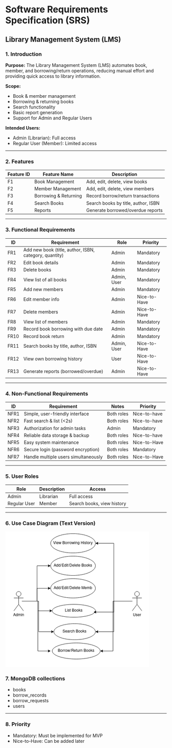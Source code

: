 

# Software Requirements Specification (SRS)

## Library Management System (LMS)

### 1. Introduction

**Purpose:**
The Library Management System (LMS) automates book, member, and borrowing/return operations, reducing manual effort and providing quick access to library information.

**Scope:**

* Book & member management
* Borrowing & returning books
* Search functionality
* Basic report generation
* Support for Admin and Regular Users

**Intended Users:**

* Admin (Librarian): Full access
* Regular User (Member): Limited access

---

### 2. Features

| Feature ID | Feature Name          | Description                         |
| ---------- | --------------------- | ----------------------------------- |
| F1         | Book Management       | Add, edit, delete, view books       |
| F2         | Member Management     | Add, edit, delete, view members     |
| F3         | Borrowing & Returning | Record borrow/return transactions   |
| F4         | Search Books          | Search books by title, author, ISBN |
| F5         | Reports               | Generate borrowed/overdue reports   |

---

### 3. Functional Requirements

| ID   | Requirement                                            | Role        | Priority     |
| ---- | ------------------------------------------------------ | ----------- | ------------ |
| FR1  | Add new book (title, author, ISBN, category, quantity) | Admin       | Mandatory    |
| FR2  | Edit book details                                      | Admin       | Mandatory    |
| FR3  | Delete books                                           | Admin       | Mandatory    |
| FR4  | View list of all books                                 | Admin, User | Mandatory    |
| FR5  | Add new members                                        | Admin       | Mandatory    |
| FR6  | Edit member info                                       | Admin       | Nice-to-Have |
| FR7  | Delete members                                         | Admin       | Nice-to-Have |
| FR8  | View list of members                                   | Admin       | Mandatory    |
| FR9  | Record book borrowing with due date                    | Admin       | Mandatory    |
| FR10 | Record book return                                     | Admin       | Mandatory    |
| FR11 | Search books by title, author, ISBN                    | Admin, User | Nice-to-Have |
| FR12 | View own borrowing history                             | User        | Nice-to-Have |
| FR13 | Generate reports (borrowed/overdue)                    | Admin       | Nice-to-Have |

---

### 4. Non-Functional Requirements

| ID   | Requirement                          | Notes      | Priority     |
| ---- | ------------------------------------ | ---------- | ------------ |
| NFR1 | Simple, user-friendly interface      | Both roles | Nice-to-have |
| NFR2 | Fast search & list (<2s)             | Both roles | Nice-to-have |
| NFR3 | Authorization for admin tasks        | Admin      | Mandatory    |
| NFR4 | Reliable data storage & backup       | Both roles | Nice-to-have |
| NFR5 | Easy system maintenance              | Both roles | Nice-to-Have |
| NFR6 | Secure login (password encryption)   | Both roles | Mandatory    |
| NFR7 | Handle multiple users simultaneously | Both roles | Nice-to-Have |

---

### 5. User Roles

| Role         | Description | Access                     |
| ------------ | ----------- | -------------------------- |
| Admin        | Librarian   | Full access                |
| Regular User | Member      | Search books, view history |

---

### 6. Use Case Diagram (Text Version)

<img src="https://raw.githubusercontent.com/HStackDev/LMS/refs/heads/main/srs_m/usecase.png">

### 7. MongoDB collections
- books
- borrow_records
- borrow_requests
- users


---

### 8. Priority

* Mandatory: Must be implemented for MVP
* Nice-to-Have: Can be added later
